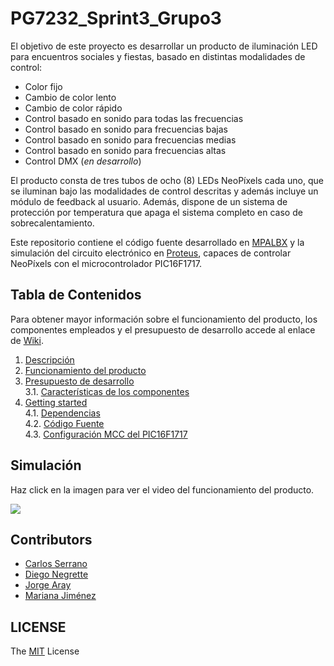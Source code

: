 # PG7232_Sprint3_Grupo3

El objetivo de este proyecto es desarrollar un producto de iluminación LED para encuentros sociales y fiestas, basado en distintas modalidades de control:
* Color fijo
* Cambio de color lento
* Cambio de color rápido
* Control basado en sonido para todas las frecuencias
* Control basado en sonido para frecuencias bajas
* Control basado en sonido para frecuencias medias
* Control basado en sonido para frecuencias altas
* Control DMX (*en desarrollo*)

El producto consta de tres tubos de ocho (8) LEDs NeoPíxels cada uno, que se iluminan bajo las modalidades de control descritas y además incluye un módulo de feedback al usuario. Además, dispone de un sistema de protección por temperatura que apaga el sistema completo en caso de sobrecalentamiento. 

Este repositorio contiene el código fuente desarrollado en [MPALBX](https://www.microchip.com/en-us/development-tools-tools-and-software/mplab-x-ide) y la simulación del circuito electrónico en [Proteus](https://www.labcenter.com/simulation/), capaces de controlar NeoPíxels con el microcontrolador PIC16F1717. 

## Tabla de Contenidos
Para obtener mayor información sobre el funcionamiento del producto, los componentes empleados y el presupuesto de desarrollo accede al enlace de [Wiki](https://github.com/annacafaro/PG7232_Sprint3_Grupo3/wiki).
1. [Descripción](https://github.com/annacafaro/PG7232_Sprint3_Grupo3/wiki)     
2. [Funcionamiento del producto](https://github.com/annacafaro/PG7232_Sprint3_Grupo3/wiki/Funcionamiento-del-producto)      
3. [Presupuesto de desarrollo](https://github.com/annacafaro/PG7232_Sprint3_Grupo3/wiki/Presupuesto-de-desarrollo)      
   3.1. [Características de los componentes](https://github.com/annacafaro/PG7232_Sprint3_Grupo3/wiki/Caracter%C3%ADsticas-de-los-componentes)      
4. [Getting started](https://github.com/annacafaro/PG7232_Sprint3_Grupo3/wiki/Getting-Started)          
   4.1. [Dependencias](https://github.com/annacafaro/PG7232_Sprint3_Grupo3/wiki/Getting-Started#dependencias)              
   4.2. [Código Fuente](https://github.com/annacafaro/PG7232_Sprint3_Grupo3/wiki/Getting-Started#c%C3%B3digo-fuente)         
   4.3. [Configuración MCC del PIC16F1717](https://github.com/annacafaro/PG7232_Sprint3_Grupo3/wiki/Configuraci%C3%B3n-MCC-del-PIC16F1717)               

## Simulación 

Haz click en la imagen para ver el video del funcionamiento del producto. 

[![](png)](youtube)


## Contributors
* [Carlos Serrano](https://github.com/carlosluissb)
* [Diego Negrette](https://github.com/DiegoNegrette)
* [Jorge Aray](https://github.com/electropelon)
* [Mariana Jiménez](https://github.com/marijml)

## LICENSE
The [MIT](https://github.com/annacafaro/PG7232_Sprint3_Grupo3/blob/main/LICENSE) License 
